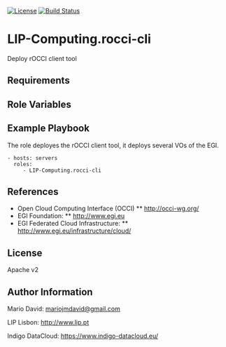 [![License](http://img.shields.io/:license-apache-blue.svg?style=flat-square)](http://www.apache.org/licenses/LICENSE-2.0.html)
[![Build Status](https://travis-ci.org/LIP-Computing/ansible-role-rocci-cli.svg?branch=master)](https://travis-ci.org/LIP-Computing/ansible-role-rocci-cli)

LIP-Computing.rocci-cli
=======================

Deploy rOCCI client tool

Requirements
------------

Role Variables
--------------

Example Playbook
----------------

The role deployes the rOCCI client tool, it deploys several VOs of the
EGI.

    - hosts: servers
      roles:
         - LIP-Computing.rocci-cli

References
----------

* Open Cloud Computing Interface (OCCI)
** http://occi-wg.org/
* EGI Foundation:
** http://www.egi.eu
* EGI Federated Cloud Infrastructure:
** http://www.egi.eu/infrastructure/cloud/

License
-------

Apache v2

Author Information
------------------

Mario David: <mariojmdavid@gmail.com>

LIP Lisbon: http://www.lip.pt

Indigo DataCloud: https://www.indigo-datacloud.eu/
